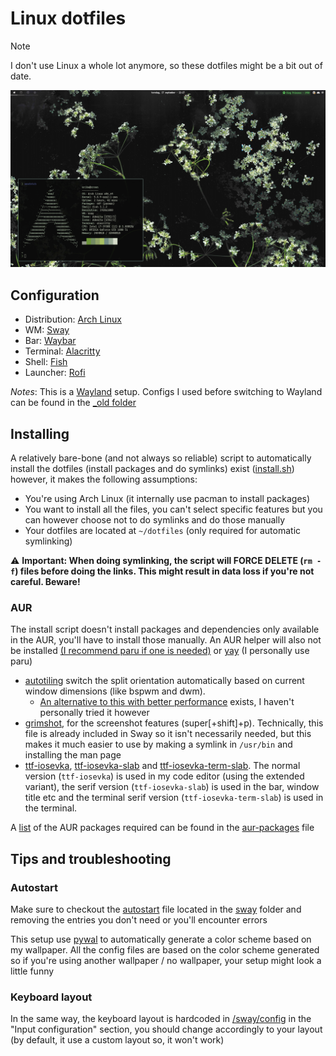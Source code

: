 # Linux dotfiles

> [!NOTE]
> I don't use Linux a whole lot anymore, so these dotfiles might be a bit out of date.

![Screenshot](screenshot.png)

## Configuration

- Distribution: [Arch Linux](https://www.archlinux.org/)
- WM: [Sway](https://github.com/swaywm/sway)
- Bar: [Waybar](https://github.com/Alexays/Waybar/)
- Terminal: [Alacritty](https://github.com/alacritty/alacritty)
- Shell: [Fish](https://fishshell.com/)
- Launcher: [Rofi](https://github.com/davatorium/rofi/)

*Notes*: This is a [Wayland](https://gitlab.freedesktop.org/wayland) setup. Configs I used before switching to Wayland can be found in the [_old folder](./_old)

## Installing

A relatively bare-bone (and not always so reliable) script to automatically install the dotfiles (install packages and do symlinks) exist ([install.sh](./install.sh)) however, it makes the following assumptions:

- You're using Arch Linux (it internally use pacman to install packages)
- You want to install all the files, you can't select specific features but you can however choose not to do symlinks and do those manually
- Your dotfiles are located at `~/dotfiles` (only required for automatic symlinking)

⚠️ **Important: When doing symlinking, the script will FORCE DELETE  (`rm -f`) files before doing the links. This might result in data loss if you're not careful. Beware!**

### AUR

The install script doesn't install packages and dependencies only available in the AUR, you'll have to install those manually. An AUR helper will also not be installed [(I recommend paru if one is needed)](https://github.com/Morganamilo/paru) or [yay](https://github.com/Jguer/yay) (I personally use paru)

- [autotiling](https://aur.archlinux.org/packages/autotiling) switch the split orientation automatically based on current window dimensions (like bspwm and dwm).
  - [An alternative to this with better performance](https://github.com/chmln/i3-auto-layout) exists, I haven't personally tried it however
- [grimshot](https://aur.archlinux.org/packages/grimshot/), for the screenshot features (super[+shift]+p). Technically, this file is already included in Sway so it isn't necessarily needed, but this makes it much easier to use by making a symlink in `/usr/bin` and installing the man page
- [ttf-iosevka](https://aur.archlinux.org/packages/ttf-iosevka), [ttf-iosevka-slab](https://aur.archlinux.org/packages/ttf-iosevka-slab) and [ttf-iosevka-term-slab](https://aur.archlinux.org/packages/ttf-iosevka-term-slab). The normal version (`ttf-iosevka`) is used in my code editor (using the extended variant), the serif version (`ttf-iosevka-slab`) is used in the bar, window title etc and the terminal serif version (`ttf-iosevka-term-slab`) is used in the terminal.

A [list](https://wiki.archlinux.org/index.php/Pacman/Tips_and_tricks#Install_packages_from_a_list) of the AUR packages required can be found in the [aur-packages](./aur-packages) file

## Tips and troubleshooting

### Autostart

Make sure to checkout the [autostart](./sway/autostart) file located in the [sway](./sway) folder and removing the entries you don't need or you'll encounter errors

This setup use [pywal](https://github.com/dylanaraps/pywal) to automatically generate a color scheme based on my wallpaper. All the config files are based on the color scheme generated so if you're using another wallpaper / no wallpaper, your setup might look a little funny

### Keyboard layout

In the same way, the keyboard layout is hardcoded in [/sway/config](./sway/config) in the "Input configuration" section, you should change accordingly to your layout (by default, it use a custom layout so, it won't work)
